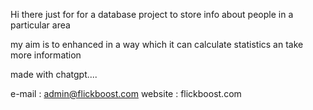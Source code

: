 Hi there 
just for for
a database project to store info about people in a particular area 

my aim is to enhanced in a way which it can calculate statistics an take more information 



made with chatgpt....

e-mail : admin@flickboost.com
website : flickboost.com 
